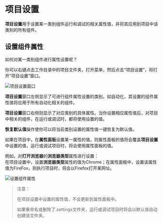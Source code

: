 # 项目设置
**项目设置**用于设置某一类别组件运行和调试的相关属性值，并将其应用到项目中该类别的所有组件。

## 设置组件属性
如何对某一类别组件进行属性设置呢？

你可以右键点击工作目录中的项目文件夹，打开菜单，然后点击“项目设置”，将打开“项目设置”窗口。

![项目设置窗口](https://docimages.blob.core.chinacloudapi.cn/images/Studio/typeOfWorkflow/itemsettings20201019.png)

**项目设置**窗口左侧显示了可进行组件属性设置的类别。如自动化，其设置的组件属性值将应用于所有自动化相关的组件。

**项目设置**窗口右侧则显示了对应类别的具体属性。当你设置相应属性值后，对项目中相关的组件，在运行或调试时，都将使用设置的值。

**恢复默认值**操作使你可以将当前类别设置的属性值一键恢复为默认值。

如果在项目中，在**属性面板**设置某一属性的值，则属性面板的值将会覆盖**项目设置**中设置的值，运行或调试项目时，将会使用属性面板的值。

例如，对**打开浏览器**的**浏览器类型**属性进行设置：</br>
在项目设置中，设置**浏览器类型**属性的值为Chrome；在属性面板中，设置该属性值为FireFox，则执行项目时，将会以Firefox打开某网址。

![设置组件属性](https://docimages.blob.core.chinacloudapi.cn/images/Studio/automationProject/projectSettings/settingValue.png)

>注意：
>
>在项目设置中设置的属性值，不会更新到属性面板中。
>
>如果重命名或删除了.settings文件夹，运行或调试项目时将会以默认值自动创建该文件夹。
